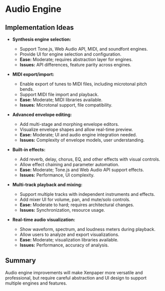 # Audio Engine

## Implementation Ideas
- **Synthesis engine selection:**
  - Support Tone.js, Web Audio API, MIDI, and soundfont engines.
  - Provide UI for engine selection and configuration.
  - **Ease:** Moderate; requires abstraction layer for engines.
  - **Issues:** API differences, feature parity across engines.

- **MIDI export/import:**
  - Enable export of tunes to MIDI files, including microtonal pitch bends.
  - Support MIDI file import and playback.
  - **Ease:** Moderate; MIDI libraries available.
  - **Issues:** Microtonal support, file compatibility.

- **Advanced envelope editing:**
  - Add multi-stage and morphing envelope editors.
  - Visualize envelope shapes and allow real-time preview.
  - **Ease:** Moderate; UI and audio engine integration needed.
  - **Issues:** Complexity of envelope models, user understanding.

- **Built-in effects:**
  - Add reverb, delay, chorus, EQ, and other effects with visual controls.
  - Allow effect chaining and parameter automation.
  - **Ease:** Moderate; Tone.js and Web Audio API support effects.
  - **Issues:** Performance, UI complexity.

- **Multi-track playback and mixing:**
  - Support multiple tracks with independent instruments and effects.
  - Add mixer UI for volume, pan, and mute/solo controls.
  - **Ease:** Moderate to hard; requires architectural changes.
  - **Issues:** Synchronization, resource usage.

- **Real-time audio visualization:**
  - Show waveform, spectrum, and loudness meters during playback.
  - Allow users to analyze and export visualizations.
  - **Ease:** Moderate; visualization libraries available.
  - **Issues:** Performance, accuracy of analysis.

## Summary
Audio engine improvements will make Xenpaper more versatile and professional, but require careful abstraction and UI design to support multiple engines and features.
